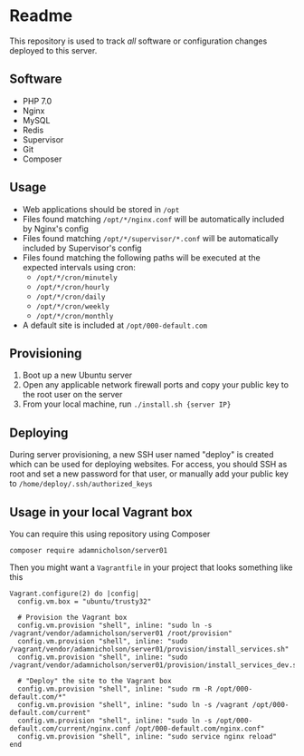 # Readme

This repository is used to track *all* software or configuration changes deployed to this server.

## Software

- PHP 7.0
- Nginx
- MySQL
- Redis
- Supervisor
- Git
- Composer

## Usage

- Web applications should be stored in `/opt`
- Files found matching `/opt/*/nginx.conf` will be automatically included by Nginx's config
- Files found matching `/opt/*/supervisor/*.conf` will be automatically included by Supervisor's config
- Files found matching the following paths will be executed at the expected intervals using cron:
    - `/opt/*/cron/minutely` 
    - `/opt/*/cron/hourly` 
    - `/opt/*/cron/daily` 
    - `/opt/*/cron/weekly` 
    - `/opt/*/cron/monthly` 
- A default site is included at `/opt/000-default.com`

## Provisioning

1. Boot up a new Ubuntu server
2. Open any applicable network firewall ports and copy your public key to the root user on the server
3. From your local machine, run `./install.sh {server IP}`

## Deploying

During server provisioning, a new SSH user named "deploy" is created which can be used for deploying websites. For access, you should SSH as root and set a new password for that user, or manually add your public key to `/home/deploy/.ssh/authorized_keys`

## Usage in your local Vagrant box

You can require this using repository using Composer

    composer require adamnicholson/server01


Then you might want a `Vagrantfile` in your project that looks something like this

```
Vagrant.configure(2) do |config|
  config.vm.box = "ubuntu/trusty32"

  # Provision the Vagrant box
  config.vm.provision "shell", inline: "sudo ln -s /vagrant/vendor/adamnicholson/server01 /root/provision"
  config.vm.provision "shell", inline: "sudo /vagrant/vendor/adamnicholson/server01/provision/install_services.sh"
  config.vm.provision "shell", inline: "sudo /vagrant/vendor/adamnicholson/server01/provision/install_services_dev.sh"

  # "Deploy" the site to the Vagrant box
  config.vm.provision "shell", inline: "sudo rm -R /opt/000-default.com/*"
  config.vm.provision "shell", inline: "sudo ln -s /vagrant /opt/000-default.com/current"
  config.vm.provision "shell", inline: "sudo ln -s /opt/000-default.com/current/nginx.conf /opt/000-default.com/nginx.conf"
  config.vm.provision "shell", inline: "sudo service nginx reload"
end
```
